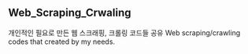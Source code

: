 ## Web_Scraping_Crwaling

개인적인 필요로 만든 웹 스크래핑, 크롤링 코드들 공유
Web scraping/crawling codes that created by my needs.